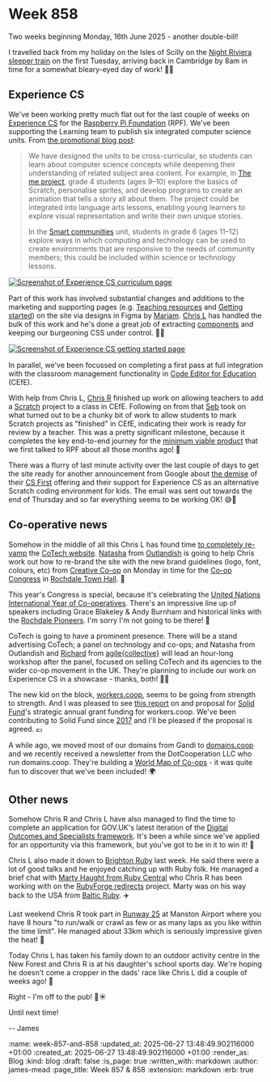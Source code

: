 Week 858
========

Two weeks beginning Monday, 16th June 2025 - another double-bill!

I travelled back from my holiday on the Isles of Scilly on the [Night Riviera sleeper train] on the first Tuesday, arriving back in Cambridge by 8am in time for a somewhat bleary-eyed day of work! 🚂😴

## Experience CS

We've been working pretty much flat out for the last couple of weeks on [Experience CS] for the [Raspberry Pi Foundation] (RPF). We've been supporting the Learning team to publish six integrated computer science units. From [the promotional blog post]:

> We have designed the units to be cross-curricular, so students can learn about computer science concepts while deepening their understanding of related subject area content. For example, in [The me project], grade 4 students (ages 9–10) explore the basics of Scratch, personalise sprites, and develop programs to create an animation that tells a story all about them. The project could be integrated into language arts lessons, enabling young learners to explore visual representation and write their own unique stories.
>
> In the [Smart communities] unit, students in grade 6 (ages 11–12) explore ways in which computing and technology can be used to create environments that are responsive to the needs of community members; this could be included within science or technology lessons.

<p>
  <a href="https://experience-cs.org/units">
    <img style="border: 1px solid lightgray;" alt="Screenshot of Experience CS curriculum page" src="<%= image_path('blog/screenshot-of-experience-cs-curriculum-page.png') %>">
  </a>
</p>

Part of this work has involved substantial changes and additions to the marketing and supporting pages (e.g. [Teaching resources] and [Getting started]) on the site via designs in Figma by [Mariam]. [Chris L] has handled the bulk of this work and he's done a great job of extracting [components][view-components] and keeping our burgeoning CSS under control. 🧑‍🎨

<p>
  <a href="https://experience-cs.org/getting-started">
    <img style="border: 1px solid lightgray;" alt="Screenshot of Experience CS getting started page" src="<%= image_path('blog/screenshot-of-experience-cs-getting-started-page.png') %>">
  </a>
</p>

In parallel, we've been focussed on completing a first pass at full integration with the classroom management functionality in [Code Editor for Education] (CEfE).

With help from Chris L, [Chris R] finished up work on allowing teachers to add a [Scratch] project to a class in CEfE. Following on from that [Seb] took on what turned out to be a chunky bit of work to allow students to mark Scratch projects as "finished" in CEfE, indicating their work is ready for review by a teacher. This was a pretty significant milestone, because it completes the key end-to-end journey for the [minimum viable product] that we first talked to RPF about all those months ago! 🚀

There was a flurry of last minute activity over the last couple of days to get the site ready for another announcement from Google about [the demise] of their [CS First] offering and their support for Experience CS as an alternative Scratch coding environment for kids. The email was sent out towards the end of Thursday and so far everything seems to be working OK! 😅🤞

## Co-operative news

Somehow in the middle of all this Chris L has found time [to completely re-vamp] the [CoTech website]. [Natasha] from [Outlandish] is going to help Chris work out how to re-brand the site with the new brand guidelines (logo, font, colours, etc) from [Creative Co-op] on Monday in time for the [Co-op Congress] in [Rochdale Town Hall]. 🎉

This year's Congress is special, because it's celebrating the [United Nations International Year of Co-operatives]. There's an impressive line up of speakers including Grace Blakeley & Andy Burnham and historical links with the [Rochdale Pioneers]. I'm sorry I'm not going to be there! 🥲

CoTech is going to have a prominent presence. There will be a stand advertising CoTech; a panel on technology and co-ops; and Natasha from Outlandish and [Richard] from [agile{collective}] will lead an hour-long workshop after the panel, focused on selling CoTech and its agencies to the wider co-op movement in the UK. They're planning to include our work on Experience CS in a showcase - thanks, both! 💪😎

The new kid on the block, [workers.coop], seems to be going from strength to strength. And I was pleased to see [this report][workers-coop-solid-fund-report] on and proposal for [Solid Fund]'s strategic annual grant funding for workers.coop. We've been contributing to Solid Fund since [2017][week-434] and I'll be pleased if the proposal is agreed. 💷

A while ago, we moved most of our domains from Gandi to [domains.coop] and we recently received a newsletter from the DotCooperation LLC who run domains.coop. They're building a [World Map of Co-ops] - it was quite fun to discover that we've been included! 🌍

## Other news

Somehow Chris R and Chris L have also managed to find the time to complete an application for GOV.UK's latest iteration of the [Digital Outcomes and Specialists framework]. It's been a while since we've applied for an opportunity via this framework, but you've got to be in it to win it! 📜

Chris L also made it down to [Brighton Ruby] last week. He said there were a lot of good talks and he enjoyed catching up with Ruby folk. He managed a brief chat with [Marty Haught from Ruby Central] who Chris R has been working with on the [RubyForge redirects] project. Marty was on his way back to the USA from [Baltic Ruby]. ✈️

Last weekend Chris R took part in [Runway 25] at Manston Airport where you have 8 hours "to run/walk or crawl as few or as many laps as you like within the time limit". He managed about 33km which is seriously impressive given the heat! 🥵

Today Chris L has taken his family down to an outdoor activity centre in the New Forest and Chris R is at his daughter's school sports day. We're hoping he doesn't come a cropper in the dads' race like Chris L did a couple of weeks ago! 🙏

Right - I'm off to the pub! 🍺☀️

Until next time!

-- James

[Night Riviera sleeper train]: https://www.seat61.com/sleeper-to-cornwall.htm
[Experience CS]: https://experience-cs.org/
[Raspberry Pi Foundation]: https://www.raspberrypi.org
[the promotional blog post]: https://www.raspberrypi.org/blog/experience-cs-a-free-integrated-curriculum-for-computer-science/
[The me project]: https://experience-cs.org/units/the-me-project
[Smart communities]: https://experience-cs.org/units/smart-communities
[Mariam]: https://www.mariambagersh.com/
[Teaching resources]: https://experience-cs.org/teaching-resources
[Getting started]: https://experience-cs.org/getting-started
[Chris L]: /chris-lowis
[view-components]: https://viewcomponent.org/
[Code Editor for Education]: https://editor.raspberrypi.org/en/education
[Chris R]: /chris-roos
[Scratch]: https://scratch.mit.edu/
[Seb]: https://www.sebjacobs.com/
[minimum viable product]: https://en.wikipedia.org/wiki/Minimum_viable_product
[the demise]: https://support.google.com/csfirst/answer/15848549
[CS First]: https://csfirst.withgoogle.com
[Natasha]: https://outlandish.com/person/natasha-natarajan/
[Outlandish]: https://outlandish.com/
[Creative Co-op]: https://creative.coop/
[to completely re-vamp]: https://git.coop/cotech/website/-/compare/9ead880cbc9f10b6ea7330964600f98f5176e70f...master?from_project_id=693
[CoTech website]: https://www.coops.tech/
[Co-op Congress]: https://www.uk.coop/events-and-training/congress
[Rochdale Town Hall]: https://www.rochdaletownhall.co.uk/
[Rochdale Pioneers]: https://en.wikipedia.org/wiki/Rochdale_Society_of_Equitable_Pioneers
[United Nations International Year of Co-operatives]: https://2025.coop/
[Richard]: https://agile.coop/our-people/richard/
[agile{collective}]: https://agile.coop/
[Brighton Ruby]: https://brightonruby.com/2025/
[Marty Haught from Ruby Central]: https://rubycentral.org/news/ruby-central-welcomes-marty-haught-as-interim-lead-for-rubygems-and-bundler/
[RubyForge redirects]: https://github.com/freerange/rubyforge-redirects
[Baltic Ruby]: https://balticruby.org/
[workers.coop]: https://www.workers.coop/
[Solid Fund]: https://solidfund.coop/
[week-434]: /week-434
[workers-coop-solid-fund-report]: https://www.loomio.com/d/V8Y6DRLm/annual-strategic-grant-to-workers-coop-2024-2025-report-proposal-
[Runway 25]: https://runbelievablechallenges.co.uk/the-runway-1
[Digital Outcomes and Specialists framework]: https://www.crowncommercial.gov.uk/agreements/RM1043.9
[domains.coop]: https://domains.coop/
[World Map of Co-ops]: https://worldmap.coop/

:name: week-857-and-858
:updated_at: 2025-06-27 13:48:49.902116000 +01:00
:created_at: 2025-06-27 13:48:49.902116000 +01:00
:render_as: Blog
:kind: blog
:draft: false
:is_page: true
:written_with: markdown
:author: james-mead
:page_title: Week 857 & 858
:extension: markdown
:erb: true
